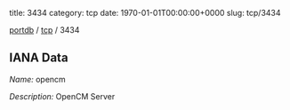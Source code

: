 title: 3434
category: tcp
date: 1970-01-01T00:00:00+0000
slug: tcp/3434

[portdb](/) / [tcp](/category/tcp.html) / 3434


## IANA Data

_Name:_ opencm

_Description:_ OpenCM Server

